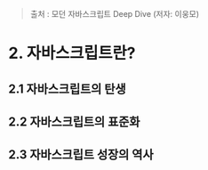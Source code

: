 > 출처 : 모던 자바스크립트 Deep Dive (저자: 이웅모)

# 2. 자바스크립트란?
## 2.1 자바스크립트의 탄생
## 2.2 자바스크립트의 표준화
## 2.3 자바스크립트 성장의 역사
